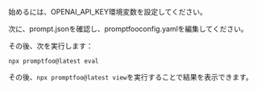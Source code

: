 始めるには、OPENAI_API_KEY環境変数を設定してください。

次に、prompt.jsonを確認し、promptfooconfig.yamlを編集してください。

その後、次を実行します：

```
npx promptfoo@latest eval
```

その後、`npx promptfoo@latest view`を実行することで結果を表示できます。

